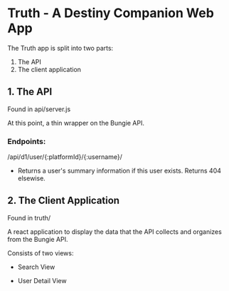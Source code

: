 # Truth - A Destiny Companion Web App

The Truth app is split into two parts: 

1. The API
2. The client application

## 1. The API

Found in api/server.js

At this point, a thin wrapper on the Bungie API.

### Endpoints:
/api/d1/user/{:platformId}/{:username}/
- Returns a user's summary information if this user exists. Returns 404 elsewise.

## 2. The Client Application

Found in truth/

A react application to display the data that the API collects and organizes from the Bungie API.

Consists of two views:

- Search View

- User Detail View
